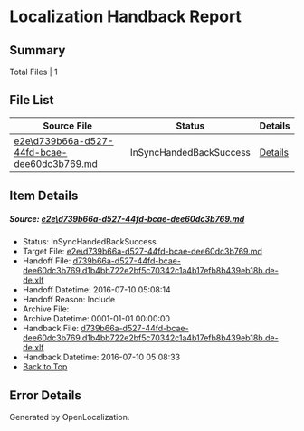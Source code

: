 # <a name='report-top'></a> Localization Handback Report

## Summary
 Total Files | 1

## File List
 Source File | Status | Details 
 ----------- | ------ | ------- 
 [e2e\d739b66a-d527-44fd-bcae-dee60dc3b769.md](https://github.com/OpenLocalizationTestOrg/oltest/blob/a58fc8c1291b9d20ba15ee4638e1f5d040ce51c2/e2e/d739b66a-d527-44fd-bcae-dee60dc3b769.md) | InSyncHandedBackSuccess | [Details](#7b7d781745a0d0a5b3ddd635519b5d506ee28eaf1)

## Item Details
##### <a name='7b7d781745a0d0a5b3ddd635519b5d506ee28eaf1'></a> Source: [e2e\d739b66a-d527-44fd-bcae-dee60dc3b769.md](https://github.com/OpenLocalizationTestOrg/oltest/blob/a58fc8c1291b9d20ba15ee4638e1f5d040ce51c2/e2e/d739b66a-d527-44fd-bcae-dee60dc3b769.md)
* Status: InSyncHandedBackSuccess
* Target File: [e2e\d739b66a-d527-44fd-bcae-dee60dc3b769.md](https://github.com/OpenLocalizationTestOrg/oltest-dede-fly/blob/4012c439d88c433742cd673eb9cb14d70d1b9738/e2e/d739b66a-d527-44fd-bcae-dee60dc3b769.md)
* Handoff File: [d739b66a-d527-44fd-bcae-dee60dc3b769.d1b4bb722e2bf5c70342c1a4b17efb8b439eb18b.de-de.xlf](https://github.com/OpenLocalizationTestOrg/olhandoff-e2e/blob/687c3cc66d9b19220f6a63510b2a6c1f9d8fd3b6/ol-handoff/OpenLocalizationTestOrg/oltest-dede-fly/ci/ht/d739b66a-d527-44fd-bcae-dee60dc3b769.d1b4bb722e2bf5c70342c1a4b17efb8b439eb18b.de-de.xlf)
* Handoff Datetime: 2016-07-10 05:08:14
* Handoff Reason: Include
* Archive File: 
* Archive Datetime: 0001-01-01 00:00:00
* Handback File: [d739b66a-d527-44fd-bcae-dee60dc3b769.d1b4bb722e2bf5c70342c1a4b17efb8b439eb18b.de-de.xlf](https://github.com/OpenLocalizationTestOrg/olhandback-e2e/blob/bb37b99da12e7ec5511d4f82041dfcb53b45dcac/ol-handback/OpenLocalizationTestOrg/oltest-dede-fly/ci/ht/d739b66a-d527-44fd-bcae-dee60dc3b769.d1b4bb722e2bf5c70342c1a4b17efb8b439eb18b.de-de.xlf)
* Handback Datetime: 2016-07-10 05:08:33
* [Back to Top](#report-top)


## Error Details

Generated by OpenLocalization.
